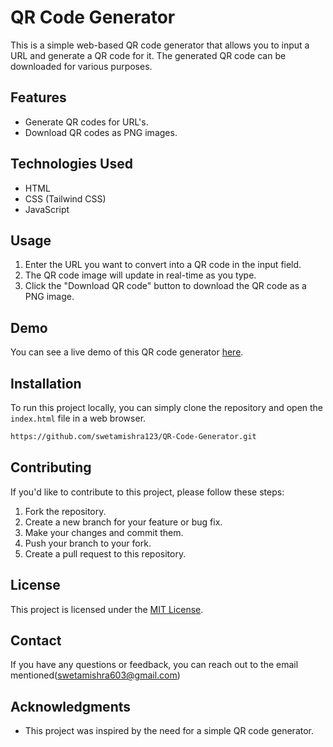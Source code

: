 
# QR Code Generator

This is a simple web-based QR code generator that allows you to input a URL and generate a QR code for it. The generated QR code can be downloaded for various purposes.

## Features

- Generate QR codes for URL's.
- Download QR codes as PNG images.

## Technologies Used

- HTML
- CSS (Tailwind CSS)
- JavaScript

## Usage

1. Enter the URL you want to convert into a QR code in the input field.
2. The QR code image will update in real-time as you type.
3. Click the "Download QR code" button to download the QR code as a PNG image.

## Demo

You can see a live demo of this QR code generator [here](https://qr-code-generator-kappa-lac.vercel.app/).

## Installation

To run this project locally, you can simply clone the repository and open the `index.html` file in a web browser.

```bash
https://github.com/swetamishra123/QR-Code-Generator.git
```

## Contributing

If you'd like to contribute to this project, please follow these steps:

1. Fork the repository.
2. Create a new branch for your feature or bug fix.
3. Make your changes and commit them.
4. Push your branch to your fork.
5. Create a pull request to this repository.

## License

This project is licensed under the [MIT License](LICENSE).

## Contact

If you have any questions or feedback, you can reach out to the email mentioned(swetamishra603@gmail.com)

## Acknowledgments

- This project was inspired by the need for a simple QR code generator.

